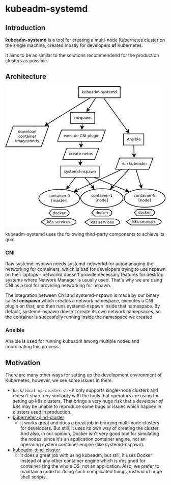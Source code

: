 # kubeadm-systemd

## Introduction

__kubeadm-systemd__ is a tool for creating a multi-node Kubernetes cluster
on the single machine, created mostly for developers __of__ Kubernetes.

It aims to be as similar to the solutions recommendend for the production
clusters as possible.

## Architecture

![Architecture Diagram](architecture.png?raw=true "Architecture")

kubeadm-systemd uses the following third-party components to
achieve its goal:

### CNI

Raw systemd-nspawn needs systemd-networkd for automanaging the networking
for containers, which is bad for developers trying to use nspawn on their
laptops - networkd doesn't provide necessary features for desktop systems
where Network Manager is usually used. That's why we are using CNI as a
tool for providing networking for nspawn.

The integration between CNI and systemd-nspawn is made by our binary
called __cnispawn__ which creates a network namespace, executes a CNI
plugin on that, and then runs systemd-nspawn inside that namespace.
By default, systemd-nspawn doesn't create its own network namepsaces,
so the container is succesfully running inside the namespace we
created.

### Ansible

Ansible is used for running kubeadm among multiple nodes and coordinating
this process.

## Motivation

There are many other ways for setting up the development environment
of Kubernetes, however, we see some issues in them.

* `hack/local-up-cluster.sh` - it only supports single-node clusters
  and doesn't share _any_ similarity with the tools that operators
  are using for setting up k8s clusters. That brings a very huge
  risk that a developer _of_ k8s may be unable to reproduce some
  bugs or issues which happen in clusters used in production.
* [kubernetes-dind-cluster](https://github.com/sttts/kubernetes-dind-cluster)
  - it works great and does a great job in bringing multi-node clusters
  for developers. But still, it uses its own way of creating the
  cluster. And also, in our opinion, Docker isn't very good tool
  for simulating the nodes, since it's an application container
  engine, not an operaring system container engine (like
  systemd-nspawn).
* [kubeadm-dind-cluster](https://github.com/Mirantis/kubeadm-dind-cluster)
  - it does a great job with using kubeadm, but still, it uses Docker
  instead of any other container engine which is designed for
  containerizing the whole OS, not an application. Also, we prefer
  to maintain a code for doing such complicated things, instead of
  huge shell scripts.
